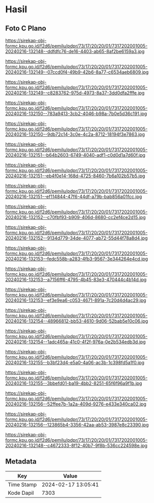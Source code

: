 # Hasil

## Foto C Plano

https://sirekap-obj-formc.kpu.go.id/f2d6/pemilu/pdpr/73/17/20/20/01/7317202001005-20240216-132148--ddfdfc76-de16-4403-ab65-8af2be6159a3.jpg

https://sirekap-obj-formc.kpu.go.id/f2d6/pemilu/pdpr/73/17/20/20/01/7317202001005-20240216-132149--07ccd0f4-49b9-42b6-8a77-c6534aeb6809.jpg

https://sirekap-obj-formc.kpu.go.id/f2d6/pemilu/pdpr/73/17/20/20/01/7317202001005-20240216-132149--c8283762-975d-4973-8a37-3dd0dfa2fffe.jpg

https://sirekap-obj-formc.kpu.go.id/f2d6/pemilu/pdpr/73/17/20/20/01/7317202001005-20240216-132150--783a9413-3cb2-4046-b98a-7b0e5d36c191.jpg

https://sirekap-obj-formc.kpu.go.id/f2d6/pemilu/pdpr/73/17/20/20/01/7317202001005-20240216-132150--9db72c14-3c0e-4c2a-8712-18194f3e7863.jpg

https://sirekap-obj-formc.kpu.go.id/f2d6/pemilu/pdpr/73/17/20/20/01/7317202001005-20240216-132151--b64b2603-6749-4040-adf1-c0d0d1a7d60f.jpg

https://sirekap-obj-formc.kpu.go.id/f2d6/pemilu/pdpr/73/17/20/20/01/7317202001005-20240216-132151--eb4f0e14-168d-4725-8460-7b6a102b57b5.jpg

https://sirekap-obj-formc.kpu.go.id/f2d6/pemilu/pdpr/73/17/20/20/01/7317202001005-20240216-132151--ef114844-47f6-44df-a79b-bab856a01fcc.jpg

https://sirekap-obj-formc.kpu.go.id/f2d6/pemilu/pdpr/73/17/20/20/01/7317202001005-20240216-132152--c70fbf93-b909-406d-8680-cc2ef4ce2d15.jpg

https://sirekap-obj-formc.kpu.go.id/f2d6/pemilu/pdpr/73/17/20/20/01/7317202001005-20240216-132152--9134d779-34de-4077-ab72-55d44f78a8d4.jpg

https://sirekap-obj-formc.kpu.go.id/f2d6/pemilu/pdpr/73/17/20/20/01/7317202001005-20240216-132153--fedc558b-a283-4fb3-9567-3e344264e4cd.jpg

https://sirekap-obj-formc.kpu.go.id/f2d6/pemilu/pdpr/73/17/20/20/01/7317202001005-20240216-132153--a7156ff6-4795-4b45-83e3-470444c4b14d.jpg

https://sirekap-obj-formc.kpu.go.id/f2d6/pemilu/pdpr/73/17/20/20/01/7317202001005-20240216-132153--ef3e9ea6-c053-4671-891a-7c20d4d4ac29.jpg

https://sirekap-obj-formc.kpu.go.id/f2d6/pemilu/pdpr/73/17/20/20/01/7317202001005-20240216-132154--48966812-bb53-4610-9d06-52bab5e10c06.jpg

https://sirekap-obj-formc.kpu.go.id/f2d6/pemilu/pdpr/73/17/20/20/01/7317202001005-20240216-132154--1adc465a-41c0-4f2f-976a-0e2b534edb3d.jpg

https://sirekap-obj-formc.kpu.go.id/f2d6/pemilu/pdpr/73/17/20/20/01/7317202001005-20240216-132155--b3bf23d4-e5a0-4a06-ac3b-1c398fd5a1f0.jpg

https://sirekap-obj-formc.kpu.go.id/f2d6/pemilu/pdpr/73/17/20/20/01/7317202001005-20240216-132155--3bbefd01-ba19-4bb2-8251-65f6f96a9f1b.jpg

https://sirekap-obj-formc.kpu.go.id/f2d6/pemilu/pdpr/73/17/20/20/01/7317202001005-20240216-132156--52ffee7b-1a2a-409d-9276-e433e340ca02.jpg

https://sirekap-obj-formc.kpu.go.id/f2d6/pemilu/pdpr/73/17/20/20/01/7317202001005-20240216-132156--123865b4-3356-42aa-ab53-3987e8c23390.jpg

https://sirekap-obj-formc.kpu.go.id/f2d6/pemilu/pdpr/73/17/20/20/01/7317202001005-20240216-132148--c4672333-8f12-40b7-9f8b-536cc224598e.jpg


## Metadata

| Key        | Value               |
| ---------- | ------------------- |
| Time Stamp | 2024-02-17 13:05:41 |
| Kode Dapil | 7303                |



